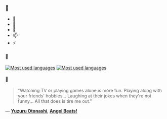 ### 👋

- 🔭
- 🌱
- 💬
- 📫
- ⚡

#### 🧏

[![Most used languages](https://github-readme-stats-aynah.vercel.app/api/top-langs/?username=aynh&theme=solarized-dark&langs_count=6&layout=compact&hide_title=true)](https://github.com/anuraghazra/github-readme-stats#gh-dark-mode-only)
[![Most used languages](https://github-readme-stats-aynah.vercel.app/api/top-langs/?username=aynh&theme=solarized-light&langs_count=6&layout=compact&hide_title=true)](https://github.com/anuraghazra/github-readme-stats#gh-light-mode-only)

#### 💬

> "Watching TV or playing games alone is more fun. Playing along with your friends' hobbies... Laughing at their jokes when they're not funny... All that does is tire me out."

&mdash; [**Yuzuru Otonashi**](https://myanimelist.net/character.php?q=Yuzuru%20Otonashi&cat=character), [**Angel Beats!**](https://myanimelist.net/search/all?q=Angel%20Beats!&cat=all)

